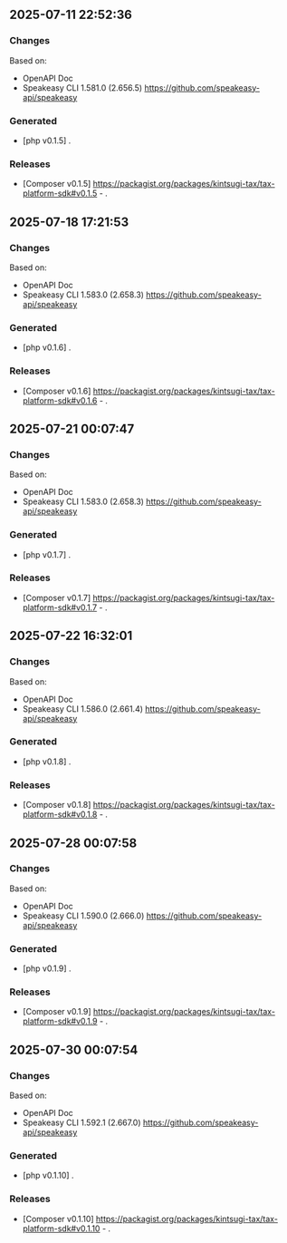 

## 2025-07-11 22:52:36
### Changes
Based on:
- OpenAPI Doc  
- Speakeasy CLI 1.581.0 (2.656.5) https://github.com/speakeasy-api/speakeasy
### Generated
- [php v0.1.5] .
### Releases
- [Composer v0.1.5] https://packagist.org/packages/kintsugi-tax/tax-platform-sdk#v0.1.5 - .

## 2025-07-18 17:21:53
### Changes
Based on:
- OpenAPI Doc  
- Speakeasy CLI 1.583.0 (2.658.3) https://github.com/speakeasy-api/speakeasy
### Generated
- [php v0.1.6] .
### Releases
- [Composer v0.1.6] https://packagist.org/packages/kintsugi-tax/tax-platform-sdk#v0.1.6 - .

## 2025-07-21 00:07:47
### Changes
Based on:
- OpenAPI Doc  
- Speakeasy CLI 1.583.0 (2.658.3) https://github.com/speakeasy-api/speakeasy
### Generated
- [php v0.1.7] .
### Releases
- [Composer v0.1.7] https://packagist.org/packages/kintsugi-tax/tax-platform-sdk#v0.1.7 - .

## 2025-07-22 16:32:01
### Changes
Based on:
- OpenAPI Doc  
- Speakeasy CLI 1.586.0 (2.661.4) https://github.com/speakeasy-api/speakeasy
### Generated
- [php v0.1.8] .
### Releases
- [Composer v0.1.8] https://packagist.org/packages/kintsugi-tax/tax-platform-sdk#v0.1.8 - .

## 2025-07-28 00:07:58
### Changes
Based on:
- OpenAPI Doc  
- Speakeasy CLI 1.590.0 (2.666.0) https://github.com/speakeasy-api/speakeasy
### Generated
- [php v0.1.9] .
### Releases
- [Composer v0.1.9] https://packagist.org/packages/kintsugi-tax/tax-platform-sdk#v0.1.9 - .

## 2025-07-30 00:07:54
### Changes
Based on:
- OpenAPI Doc  
- Speakeasy CLI 1.592.1 (2.667.0) https://github.com/speakeasy-api/speakeasy
### Generated
- [php v0.1.10] .
### Releases
- [Composer v0.1.10] https://packagist.org/packages/kintsugi-tax/tax-platform-sdk#v0.1.10 - .